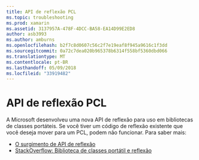 ```yaml
---
title: API de reflexão PCL
ms.topic: troubleshooting
ms.prod: xamarin
ms.assetid: 3137957A-478F-4DCC-BA58-EA14D99E2ED8
author: asb3993
ms.author: amburns
ms.openlocfilehash: b2f7c8d0607c56c2f7e19eaf8f945a9616c1f3dd
ms.sourcegitcommit: 0a72c7dea020b965378b6314f558bf5360dbd066
ms.translationtype: MT
ms.contentlocale: pt-BR
ms.lasthandoff: 05/09/2018
ms.locfileid: "33919482"
---
```

# <a name="pcl-reflection-api"></a>API de reflexão PCL

A Microsoft desenvolveu uma nova API de reflexão para uso em bibliotecas de classes portáteis. Se você tiver um código de reflexão existente que você deseja mover para um PCL, podem não funcionar. Para saber mais:

- [O surgimento de API de reflexão](http://blogs.msdn.com/b/dotnet/archive/2012/08/28/evolving-the-reflection-api.aspx)
- [StackOverflow: Biblioteca de classes portátil e reflexão](http://stackoverflow.com/questions/14061291/portable-class-library-and-reflection)
